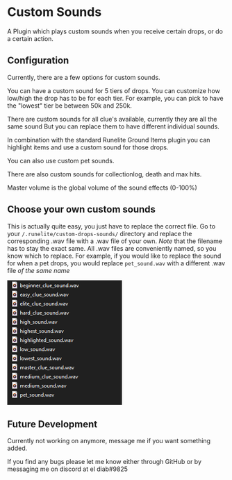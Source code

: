 # Custom Sounds
A Plugin which plays custom sounds when you receive certain drops, or do a certain action.

## Configuration
Currently, there are a few options for custom sounds.

You can have a custom sound for 5 tiers of drops. 
You can customize how low/high the drop has to be for each tier.
For example, you can pick to have the "lowest" tier be between 50k and 250k.

There are custom sounds for all clue's available, currently they are all the same sound
But you can replace them to have different individual sounds.

In combination with the standard Runelite Ground Items plugin you can highlight items and use a custom sound for those drops.

You can also use custom pet sounds.

There are also custom sounds for collectionlog, death and max hits.

Master volume is the global volume of the sound effects (0-100%)


## Choose your own custom sounds
This is actually quite easy, you just have to replace the correct file.
Go to your `/.runelite/custom-drops-sounds/` directory
and replace the corresponding .wav file with a .wav file of your own.
*Note* that the filename has to stay the exact same.
All .wav files are conveniently named, so you know which to replace.
For example, if you would like to replace the sound for when a pet drops, 
you would replace `pet_sound.wav` with a different .wav file *of the same name*

![Readme Image.png](src%2Fmain%2Fresources%2FReadme%20Image.png)

## Future Development
Currently not working on anymore, message me if you want something added.

If you find any bugs please let me know either through GitHub or by messaging me on discord at el diab#9825

